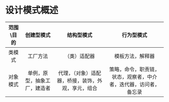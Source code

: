 # 设计模式概述

| 范围\目的 |        创建型模式        |                    结构型模式                    |                            行为型模式                            |
| :-------: | :----------------------: | :----------------------------------------------: | :--------------------------------------------------------------: |
|  类模式   |         工厂方法         |                   （类）适配器                   |                         模板方法，解释器                         |
| 对象模式  | 单例，原型，抽象工厂，建造者 | 代理，（对象）适配器，桥接，装饰，外观，享元，组合 | 策略，命令，职责链，状态，观察者，中介者，迭代器，访问者，备忘录 |
